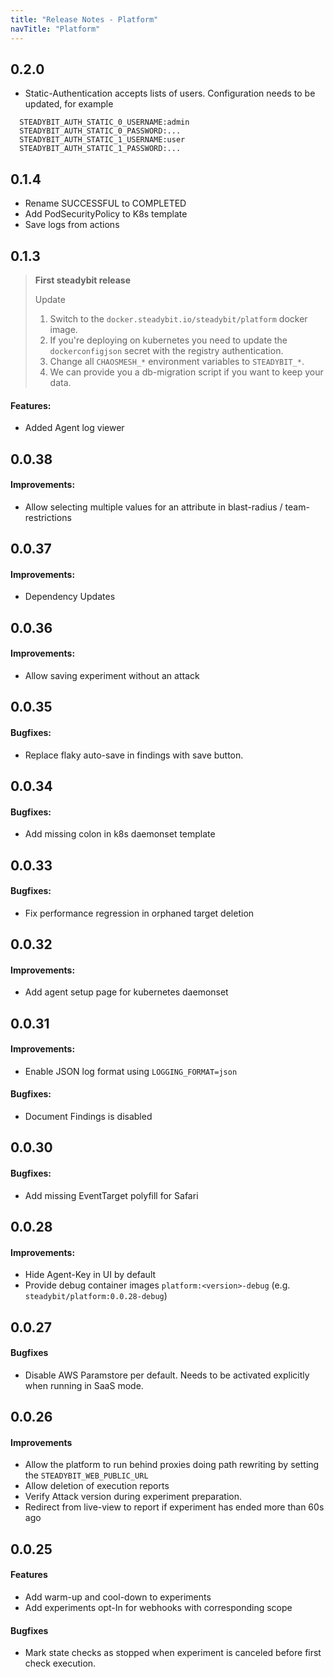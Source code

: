 ```yaml
---
title: "Release Notes - Platform"
navTitle: "Platform"
---
```


## 0.2.0
 * Static-Authentication accepts lists of users. Configuration needs to be updated, for example
  ```
    STEADYBIT_AUTH_STATIC_0_USERNAME:admin
    STEADYBIT_AUTH_STATIC_0_PASSWORD:...
    STEADYBIT_AUTH_STATIC_1_USERNAME:user
    STEADYBIT_AUTH_STATIC_1_PASSWORD:...
  ```

## 0.1.4
 * Rename SUCCESSFUL to COMPLETED
 * Add PodSecurityPolicy to K8s template
 * Save logs from actions

## 0.1.3

> **First steadybit release**
>
> Update
> 1. Switch to the `docker.steadybit.io/steadybit/platform` docker image.
> 2. If you're deploying on kubernetes you need to update the `dockerconfigjson` secret with the registry authentication.
> 3. Change all `CHAOSMESH_*` environment variables to `STEADYBIT_*`.
> 4. We can provide you a db-migration script if you want to keep your data.

#### Features:
 * Added Agent log viewer


## 0.0.38

#### Improvements:
 * Allow selecting multiple values for an attribute in blast-radius / team-restrictions

## 0.0.37

#### Improvements:
 * Dependency Updates

## 0.0.36

#### Improvements:
 * Allow saving experiment without an attack

## 0.0.35

#### Bugfixes:
 * Replace flaky auto-save in findings with save button.

## 0.0.34

#### Bugfixes:
 * Add missing colon in k8s daemonset template

## 0.0.33

#### Bugfixes:
 * Fix performance regression in orphaned target deletion

## 0.0.32

#### Improvements:
 * Add agent setup page for kubernetes daemonset

## 0.0.31

#### Improvements:
 * Enable JSON log format using `LOGGING_FORMAT=json`

#### Bugfixes:
 * Document Findings is disabled

## 0.0.30
#### Bugfixes:
 * Add missing EventTarget polyfill for Safari

## 0.0.28
#### Improvements:
 * Hide Agent-Key in UI by default
 * Provide debug container images `platform:<version>-debug` (e.g. `steadybit/platform:0.0.28-debug`)

## 0.0.27
#### Bugfixes
 * Disable AWS Paramstore per default. Needs to be activated explicitly when running in SaaS mode.

## 0.0.26
#### Improvements
 * Allow the platform to run behind proxies doing path rewriting by setting the `STEADYBIT_WEB_PUBLIC_URL`
 * Allow deletion of execution reports
 * Verify Attack version during experiment preparation.
 * Redirect from live-view to report if experiment has ended more than 60s ago

## 0.0.25
#### Features
 * Add warm-up and cool-down to experiments
 * Add experiments opt-In for webhooks with corresponding scope
#### Bugfixes
 * Mark state checks as stopped when experiment is canceled before first check execution.
